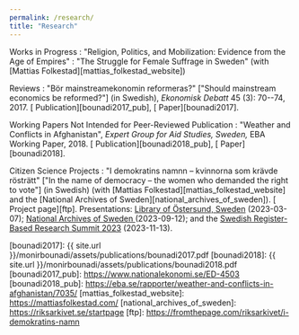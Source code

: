 ```yaml
---
permalink: /research/
title: "Research"
---
```


Works in Progress
  : "Religion, Politics, and Mobilization: Evidence from the Age of Empires"
  : "The Struggle for Female Suffrage in Sweden" (with [Mattias Folkestad][mattias_folkestad_website]) 

Reviews
  : "Bör mainstreamekonomin reformeras?" ["Should mainstream economics be reformed?"] (in Swedish), *Ekonomisk Debatt* 45 (3): 70--74, 2017. [<i class="fas fa-link"></i> Publication][bounadi2017_pub], [<i class="fas fa-file-pdf"></i> Paper][bounadi2017].
  
Working Papers Not Intended for Peer-Reviewed Publication
  : "Weather and Conflicts in Afghanistan", *Expert Group for Aid Studies, Sweden,* EBA Working Paper, 2018. [<i class="fas fa-link"></i> Publication][bounadi2018_pub], [<i class="fas fa-file-pdf"></i> Paper][bounadi2018].
  
Citizen Science Projects
  : "I demokratins namnn – kvinnorna som krävde rösträtt" ["In the name of democracy – the women who demanded the right to vote"] (in Swedish) (with [Mattias Folkestad][mattias_folkestad_website] and the [National Archives of Sweden][national_archives_of_sweden]). [<i class="fas fa-link"></i> Project page][ftp]. Presentations: [Library of Östersund, Sweden](https://www.miun.se/medarbetare/gemensamt/medarbetarinfo/2023-2/rostrattsaktivism-hyllas-under-internationella-kvinnodagen/) (2023-03-07); [National Archives of Sweden ](https://riksarkivet.se/Nyhetsarkiv?item=118837) (2023-09-12); and the [Swedish Register-Based Research Summit 2023](https://event.trippus.net/Home/Index/AEAKgIOOKEQR3DlQhgA1Rivt7fN9XeenoXW9klaOYUCNs36oZNvtNzX-boUGr2z05wNgQcUeM6qK/AEAKgIMAYryg5OJ1IONJckxjHQHU3kSdrcdvMGpyVSEhvtbT3KXZ6Mqxq4dBX9iOtANpcc2bD6h4/swe) (2023-11-13).
  
[bounadi2017]: {{ site.url }}/monirbounadi/assets/publications/bounadi2017.pdf
[bounadi2018]: {{ site.url }}/monirbounadi/assets/publications/bounadi2018.pdf
[bounadi2017_pub]: https://www.nationalekonomi.se/ED-4503
[bounadi2018_pub]: https://eba.se/rapporter/weather-and-conflicts-in-afghanistan/7035/
[mattias_folkestad_website]: https://mattiasfolkestad.com/
[national_archives_of_sweden]: https://riksarkivet.se/startpage
[ftp]: https://fromthepage.com/riksarkivet/i-demokratins-namn
